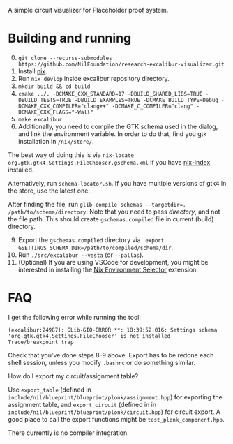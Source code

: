 A simple circuit visualizer for Placeholder proof system.

# Building and running
0. `git clone --recurse-submodules https://github.com/NilFoundation/research-excalibur-visualizer.git`
1. Install [nix](https://nixos.org/download.html).
2. Run `nix devlop` inside excalibur repository directory.
3. `mkdir build && cd build`
4. `cmake ../. -DCMAKE_CXX_STANDARD=17 -DBUILD_SHARED_LIBS=TRUE -DBUILD_TESTS=TRUE -DBUILD_EXAMPLES=TRUE -DCMAKE_BUILD_TYPE=Debug -DCMAKE_CXX_COMPILER="clang++" -DCMAKE_C_COMPILER="clang" -DCMAKE_CXX_FLAGS="-Wall"`
5. `make excalibur`
6. Additionally, you need to compile the GTK schema used in the dialog, and link the environment variable. In order to do that, find you gtk installation in `/nix/store/`.

The best way of doing this is via `nix-locate org.gtk.gtk4.Settings.FileChooser.gschema.xml` if you have [nix-index](https://github.com/nix-community/nix-index) installed.

Alternatively, run `schema-locator.sh`. If you have multiple versions of gtk4 in the store, use the latest one.

After finding the file, run `glib-compile-schemas --targetdir=. /path/to/schema/directory`.
Note that you need to pass *directory*, and not the file path.
This should create `gschemas.compiled` file in current (build) directory.

9. Export the `gschemas.compiled` directory via ` export GSETTINGS_SCHEMA_DIR=/path/to/compiled/schema/dir`.
10. Run `./src/excalibur --vesta` (or `--pallas`).
11. (Optional) If you are using VSCode for development, you might be interested in installing the [Nix Environment Selector](https://marketplace.visualstudio.com/items?itemName=arrterian.nix-env-selector) extension.

# FAQ
I get the following error while running the tool:
```
(excalibur:24987): GLib-GIO-ERROR **: 18:39:52.016: Settings schema 'org.gtk.gtk4.Settings.FileChooser' is not installed
Trace/breakpoint trap
```
Check that you've done steps 8-9 above. Export has to be redone each shell session, unless you modify `.bashrc` or do something similar.

How do I export my circuit/assignment table?

Use `export_table` (defined in `include/nil/blueprint/blueprint/plonk/assignment.hpp`) for exporting the assignment table, and `export_circuit` (defined in in `include/nil/blueprint/blueprint/plonk/circuit.hpp`) for circuit export.
A good place to call the export functions might be `test_plonk_component.hpp`.

There currently is no compiler integration.
